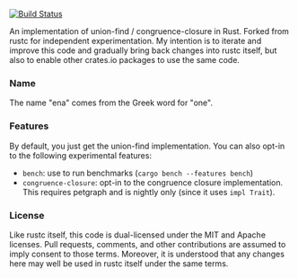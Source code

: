[![Build Status](https://travis-ci.org/nikomatsakis/ena.svg?branch=master)](https://travis-ci.org/nikomatsakis/ena)

An implementation of union-find / congruence-closure in Rust. Forked
from rustc for independent experimentation. My intention is to iterate
and improve this code and gradually bring back changes into rustc
itself, but also to enable other crates.io packages to use the same
code.

### Name

The name "ena" comes from the Greek word for "one".

### Features

By default, you just get the union-find implementation. You can
also opt-in to the following experimental features:

- `bench`: use to run benchmarks (`cargo bench --features bench`)
- `congruence-closure`: opt-in to the congruence closure
  implementation. This requires petgraph and is nightly only (since
  it uses `impl Trait`).

### License

Like rustc itself, this code is dual-licensed under the MIT and Apache
licenses. Pull requests, comments, and other contributions are assumed
to imply consent to those terms. Moreover, it is understood that any
changes here may well be used in rustc itself under the same terms.

